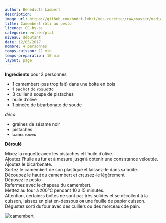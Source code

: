 ```yaml
---
author: Bénédicte Lambert
description: 
image_url: https://github.com/bndct-lmbrt/mes-recettes/raw/master/medias/camembert1.jpg
title: Camembert rôti au pesto
licence: CC-by-sa
categorie: entrée/plat
niveau: débutant
date: 12/05/2017
nombre: 4 personnes
temps-cuisson: 12 min
temps-preparation: 10 min
layout: page
---
```

 

**Ingrédients**
pour 2 personnes  

* 1 camembert (pas trop fait) dans une boîte en bois
* 1 sachet de roquette
* 3 cuiller à soupe de pistaches
* huile d’olive
* 1 pincée de bicarbonate de soude

*déco*:
* graines de sésame noir
* pistaches
* baies roses

**Déroulé**  

Mixez la roquette avec les pistaches et l’huile d’olive.  
Ajoutez l’huile au fur et à mesure jusqu’à obtenir une consistance veloutée.  
Ajoutez le bicarbonate.  
Sortez le camembert de son plastique et laissez-le dans sa boîte.  
Découpez le haut du camembert et creusez-le légèrement.  
Déposez le pesto.  
Refermez avec le chapeau du camembert.  
Mettez au four à 200°C pendant 10 à 15 minutes.  
Attention, certaines boîtes ne sont pas très solides et se décollent à la cuisson, laissez un plat en-dessous ou une feuille de papier cuisson.  
Dégustez sorti du four avec des cuillers ou des morceaux de pain.  

![camembert](https://github.com/bndct-lmbrt/mes-recettes/blob/master/medias/camembert-avion.jpg)
